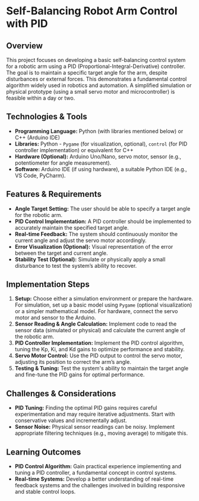 # Self-Balancing Robot Arm Control with PID

## Overview

This project focuses on developing a basic self-balancing control system for a robotic arm using a PID (Proportional-Integral-Derivative) controller.  The goal is to maintain a specific target angle for the arm, despite disturbances or external forces. This demonstrates a fundamental control algorithm widely used in robotics and automation.  A simplified simulation or physical prototype (using a small servo motor and microcontroller) is feasible within a day or two.

## Technologies & Tools

* **Programming Language:** Python (with libraries mentioned below) or C++ (Arduino IDE)
* **Libraries:**  Python - `Pygame` (for visualization, optional), `control` (for PID controller implementation) or equivalent for C++
* **Hardware (Optional):**  Arduino Uno/Nano, servo motor, sensor (e.g., potentiometer for angle measurement).
* **Software:**  Arduino IDE (if using hardware), a suitable Python IDE (e.g., VS Code, PyCharm).

## Features & Requirements

- **Angle Target Setting:**  The user should be able to specify a target angle for the robotic arm.
- **PID Control Implementation:** A PID controller should be implemented to accurately maintain the specified target angle.
- **Real-time Feedback:** The system should continuously monitor the current angle and adjust the servo motor accordingly.
- **Error Visualization (Optional):**  Visual representation of the error between the target and current angle.
- **Stability Test (Optional):**  Simulate or physically apply a small disturbance to test the system’s ability to recover.

## Implementation Steps

1. **Setup:** Choose either a simulation environment or prepare the hardware.  For simulation, set up a basic model using `Pygame` (optional visualization) or a simpler mathematical model. For hardware, connect the servo motor and sensor to the Arduino.
2. **Sensor Reading & Angle Calculation:** Implement code to read the sensor data (simulated or physical) and calculate the current angle of the robotic arm.
3. **PID Controller Implementation:**  Implement the PID control algorithm, tuning the Kp, Ki, and Kd gains to optimize performance and stability.
4. **Servo Motor Control:**  Use the PID output to control the servo motor, adjusting its position to correct the arm’s angle.
5. **Testing & Tuning:** Test the system's ability to maintain the target angle and fine-tune the PID gains for optimal performance.


## Challenges & Considerations

- **PID Tuning:** Finding the optimal PID gains requires careful experimentation and may require iterative adjustments.  Start with conservative values and incrementally adjust.
- **Sensor Noise:**  Physical sensor readings can be noisy.  Implement appropriate filtering techniques (e.g., moving average) to mitigate this.


## Learning Outcomes

- **PID Control Algorithm:** Gain practical experience implementing and tuning a PID controller, a fundamental concept in control systems.
- **Real-time Systems:**  Develop a better understanding of real-time feedback systems and the challenges involved in building responsive and stable control loops.

